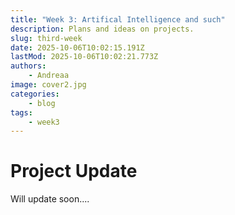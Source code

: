 ```yaml
---
title: "Week 3: Artifical Intelligence and such"
description: Plans and ideas on projects.
slug: third-week
date: 2025-10-06T10:02:15.191Z
lastMod: 2025-10-06T10:02:21.773Z
authors:
    - Andreaa
image: cover2.jpg
categories:
    - blog
tags: 
    - week3
---
```


# Project Update

Will update soon....